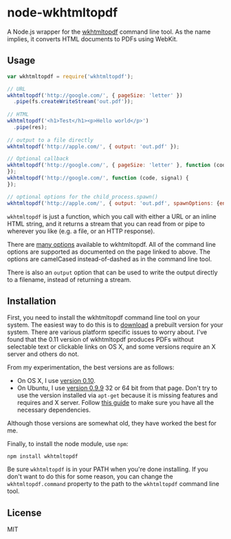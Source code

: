 node-wkhtmltopdf
================

A Node.js wrapper for the [wkhtmltopdf](http://code.google.com/p/wkhtmltopdf/) command line tool.  As the name implies, 
it converts HTML documents to PDFs using WebKit.

## Usage

```javascript
var wkhtmltopdf = require('wkhtmltopdf');

// URL
wkhtmltopdf('http://google.com/', { pageSize: 'letter' })
  .pipe(fs.createWriteStream('out.pdf'));
  
// HTML
wkhtmltopdf('<h1>Test</h1><p>Hello world</p>')
  .pipe(res);
  
// output to a file directly
wkhtmltopdf('http://apple.com/', { output: 'out.pdf' });

// Optional callback
wkhtmltopdf('http://google.com/', { pageSize: 'letter' }, function (code, signal) {
});
wkhtmltopdf('http://google.com/', function (code, signal) {
});

// optional options for the child_process.spawn() 
wkhtmltopdf('http://apple.com/', { output: 'out.pdf', spawnOptions: {env: {TZ: "Europe/Vienna"}}});
```

`wkhtmltopdf` is just a function, which you call with either a URL or an inline HTML string, and it returns
a stream that you can read from or pipe to wherever you like (e.g. a file, or an HTTP response).

There are [many options](http://madalgo.au.dk/~jakobt/wkhtmltoxdoc/wkhtmltopdf_0.10.0_rc2-doc.html) available to
wkhtmltopdf.  All of the command line options are supported as documented on the page linked to above.  The
options are camelCased instead-of-dashed as in the command line tool.

There is also an `output` option that can be used to write the output directly to a filename, instead of returning
a stream.

## Installation

First, you need to install the wkhtmltopdf command line tool on your system.  The easiest way to do this is to
[download](http://code.google.com/p/wkhtmltopdf/downloads/list) a prebuilt version for your system.  There are 
various platform specific issues to worry about.  I've found that the 0.11 version of wkhtmltopdf produces PDFs
without selectable text or clickable links on OS X, and some versions require an X server and others do not.

From my experimentation, the best versions are as follows:

* On OS X, I use [version 0.10](http://code.google.com/p/wkhtmltopdf/downloads/detail?name=wkhtmltopdf-OSX-0.10.0_rc2-static.tar.bz2&can=2&q=).
* On Ubuntu, I use [version 0.9.9](http://code.google.com/p/wkhtmltopdf/downloads/list) 32 or 64 bit from that page.  Don't try to use
the version installed via `apt-get` because it is missing features and requires and X server.  Follow 
[this guide](http://wingdspur.com/2012/12/installing-wkhtmltopdf-on-ubuntu/) to make sure you have all the necessary dependencies.

Although those versions are somewhat old, they have worked the best for me.

Finally, to install the node module, use `npm`:

    npm install wkhtmltopdf
    
Be sure `wkhtmltopdf` is in your PATH when you're done installing.  If you don't want to do this for some reason, you can change
the `wkhtmltopdf.command` property to the path to the `wkhtmltopdf` command line tool.
    
## License

MIT
